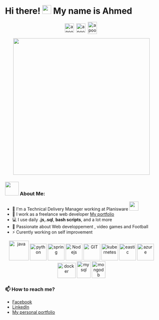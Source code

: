 # Hi there! <img src="https://github.com/TheDudeThatCode/TheDudeThatCode/blob/master/Assets/Hi.gif" width="29px"> My name is Ahmed
<p align="center">
<a href="https://www.facebook.com/ahmed.karoui1919/" target="blank"><img align="center" src="https://cdn.jsdelivr.net/npm/simple-icons@3.0.1/icons/facebook.svg" alt="apoorv__tyagi" height="30" width="30" /></a>&nbsp;
<a href="https://www.linkedin.com/in/ahmed-karoui-914bb714a/" target="blank"><img align="center" src="https://cdn.jsdelivr.net/npm/simple-icons@3.0.1/icons/linkedin.svg" alt="apoorvtyagi" height="30" width="30" /></a>&nbsp;
<a href="mailto:karouii.ahmed@gmail.com" target="blank"><img align="center" src="https://cdn.jsdelivr.net/npm/simple-icons@3.0.1/icons/gmail.svg" alt="apoorv#4040" height="40" width="30" /></a>&nbsp;
</p>

<p align="center">
  <img 
    width="450"
    height="450"
    src="[https://camo.githubusercontent.com/992babdffd8c74a1502de375fbdf7e4d54773242/68747470733a2f2f6d656469612e67697068792e636f6d2f6d656469612f53576f536b4e36447854737a71494b4571762f67697068792e676966](https://www.fegno.com/wp-content/uploads/2022/03/web-development-company-in-kochi.gif)"
  >
</p>

### <img src="https://github.com/TheDudeThatCode/TheDudeThatCode/blob/master/Assets/Developer.gif" width="45px"> About Me:
- 🏦 I'm a Technical Delivery Manager working at Planisware
      <img src="https://media3.giphy.com/media/qgQUggAC3Pfv687qPC/giphy.gif?cid=ecf05e47nhxe630zpg35ouxyjizwc7crsdt6qy28oecr9119&rid=giphy.gif&ct=g" width="30">
- 📝 I work as a freelance web developer [My portfolio](http://ongoinwork.com) 
- 💻 I use daily **.js**,**.sql**, **bash scripts**, and a lot more
- 💬 Passionate about Web developpement , video games and Football
- ⚡ Curently working on self improvement 

<p align="center">
      <img src="https://www.vectorlogo.zone/logos/java/java-icon.svg" alt="java" width="65" height="65"/> 
      <img src="https://www.vectorlogo.zone/logos/python/python-icon.svg" alt="python" width="55" height="55"/>
      <img src="https://www.vectorlogo.zone/logos/springio/springio-icon.svg" alt="spring" width="55" height="55"/>
      <img src="https://www.vectorlogo.zone/logos/nodejs/nodejs-icon.svg" alt="Nodejs" width="55" height="55"/>
      <img src="https://www.vectorlogo.zone/logos/git-scm/git-scm-icon.svg" alt="GIT" width="55" height="55"/> 
      <img src="https://www.vectorlogo.zone/logos/kubernetes/kubernetes-icon.svg" alt="kubernetes" width="55" height="55"/>
      <img src="https://www.vectorlogo.zone/logos/elastic/elastic-icon.svg" alt="eastic" width="55" height="55"/>
      <img src="https://www.vectorlogo.zone/logos/microsoft_azure/microsoft_azure-icon.svg" alt="azure" width="55" height="55"/>
      <img src="https://www.vectorlogo.zone/logos/docker/docker-official.svg" alt="docker" width="60" height="50"/>
      <img src="https://www.vectorlogo.zone/logos/mysql/mysql-icon.svg" alt="mysql" width="45" height="55"/>
      <img src="https://www.vectorlogo.zone/logos/mongodb/mongodb-icon.svg" alt="mongodb" width="45" height="55"/>
      

</p>

### 📫 How to reach me?
- [Facebook](https://twitter.com) 
- [LinkedIn](https://www.linkedin.com/) 
- [My personal portfolio](http://ongoinwork.com) 
